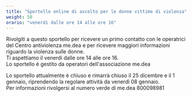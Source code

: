 ```yaml
---
title: "Sportello online di ascolto per le donne vittime di violenza"
weight: 50
orario: "venerdì dalle ore 14 alle ore 16"
---
```


Rivolgiti a questo sportello per ricevere un primo contatto con le operatrici del Centro antiviolenza me.dea e per ricevere maggiori informazioni riguardo la violenza sulle donne.  
Ti aspettiamo il venerdì dalle ore 14 alle ore 16.  
Lo sportello è gestito da operatori dell'associazione me.dea

Lo sportello attualmente è chiuso e rimarrà chiuso il 25 dicembre e il 1 gennaio, riprendendo la regolare attività da venerdì 08 gennaio.  
Per informazioni rivolgersi al numero verde di me.dea 800098981
<!--{{< chat party="violenzadomestica" operatorname="Sportello online di ascolto per le donne vittime di violenza" >}}-->
